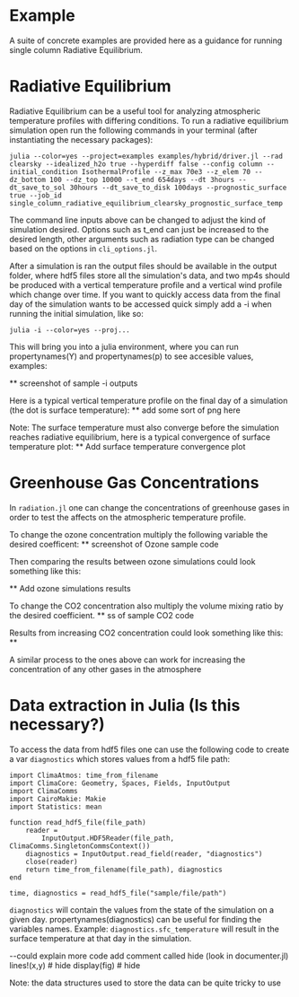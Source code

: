 # Example
A suite of concrete examples are provided here as a guidance for running single column Radiative Equilibrium.  


# Radiative Equilibrium
Radiative Equilibrium can be a useful tool for analyzing atmospheric temperature profiles with differing conditions. To run a radiative equilibrium simulation open run the following commands in your terminal (after instantiating the necessary packages):

```
julia --color=yes --project=examples examples/hybrid/driver.jl --rad clearsky --idealized_h2o true --hyperdiff false --config column --initial_condition IsothermalProfile --z_max 70e3 --z_elem 70 --dz_bottom 100 --dz_top 10000 --t_end 654days --dt 3hours --dt_save_to_sol 30hours --dt_save_to_disk 100days --prognostic_surface true --job_id single_column_radiative_equilibrium_clearsky_prognostic_surface_temp
```

The command line inputs above can be changed to adjust the kind of simulation desired. Options such as t_end can just be increased to the desired length, other arguments such as radiation type can be changed based on the options in `cli_options.jl`. 

After a simulation is ran the output files should be available in the output folder, where hdf5 files store all the simulation's data, and two mp4s should be produced with a vertical temperature profile and a vertical wind profile which change over time. If you want to quickly access data from the final day of the simulation wants to be accessed quick simply add a -i when running the initial simulation, like so:

```
julia -i --color=yes --proj...
```

This will bring you into a julia environment, where you can run propertynames(Y) and propertynames(p) to see accesible values, examples:


** screenshot of sample -i outputs



Here is a typical vertical temperature profile on the final day of a simulation (the dot is surface temperature):
** add some sort of png here

Note: The surface temperature must also converge before the simulation reaches radiative equilibrium, here is a typical convergence of surface temperature plot:
** Add surface temperature convergence plot



# Greenhouse Gas Concentrations
In `radiation.jl` one can change the concentrations of greenhouse gases in order to test the affects on the atmospheric temperature profile.

To change the ozone concentration multiply the following variable the desired coefficent:
** screenshot of Ozone sample code

Then comparing the results between ozone simulations could look something like this:

** Add ozone simulations results

To change the CO2 concentration also multiply the volume mixing ratio by the desired coefficient.
** ss of sample CO2 code 

Results from increasing CO2 concentration could look something like this:
**


A similar process to the ones above can work for increasing the concentration of any other gases in the atmosphere



# Data extraction in Julia (Is this necessary?)
To access the data from hdf5 files one can use the following code to create a var `diagnostics` which stores values from a hdf5 file path:

```
import ClimaAtmos: time_from_filename
import ClimaCore: Geometry, Spaces, Fields, InputOutput
import ClimaComms
import CairoMakie: Makie
import Statistics: mean

function read_hdf5_file(file_path)
    reader =
        InputOutput.HDF5Reader(file_path, ClimaComms.SingletonCommsContext())
    diagnostics = InputOutput.read_field(reader, "diagnostics")
    close(reader)
    return time_from_filename(file_path), diagnostics
end

time, diagnostics = read_hdf5_file("sample/file/path")
```

`diagnostics` will contain the values from the state of the simulation on a given day. propertynames(diagnostics) can be useful for finding the variables names. Example: `diagnostics.sfc_temperature` will result in the surface temperature at that day in the simulation.

--could explain more code
add comment called hide (look in documenter.jl)
lines!(x,y) # hide
display(fig)  # hide

Note: the data structures used to store the data can be quite tricky to use 
